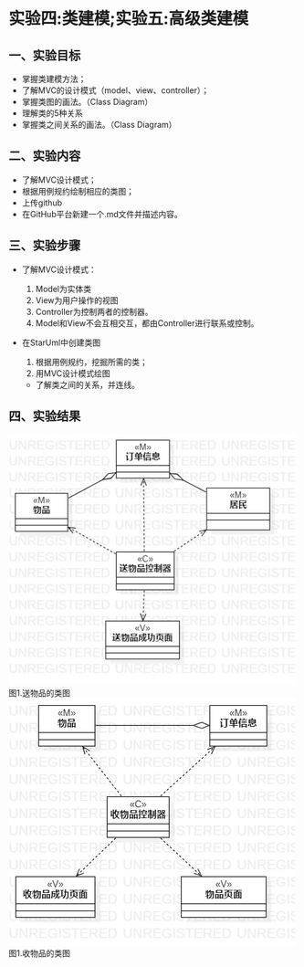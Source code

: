 # 实验四:类建模;实验五:高级类建模

## 一、实验目标
- 掌握类建模方法；
- 了解MVC的设计模式（model、view、controller）；
- 掌握类图的画法。（Class Diagram）
- 理解类的5种关系
- 掌握类之间关系的画法。（Class Diagram）
## 二、实验内容
- 了解MVC设计模式；
- 根据用例规约绘制相应的类图；
- 上传github
- 在GitHub平台新建一个.md文件并描述内容。

## 三、实验步骤
- 了解MVC设计模式：
  1. Model为实体类
  2. View为用户操作的视图
  3. Controller为控制两者的控制器。
  4. Model和View不会互相交互，都由Controller进行联系或控制。

- 在StarUml中创建类图
  1. 根据用例规约，挖掘所需的类；
  2. 用MVC设计模式绘图
  - 了解类之间的关系，并连线。

## 四、实验结果
![送物品的类图](./送物品的类图.jpg)    
图1.送物品的类图
![收物品的类图](./收物品的类图.jpg)    
图1.收物品的类图
